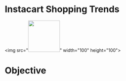 # Instacart Shopping Trends
<img src="<img src="https://www.istockphoto.com/photo/shopping-bag-full-of-healthy-food-on-blue-gm1449032425-486340717?phrase=grocery&searchscope=image%2Cfilm" width="100" height="100">" width="100" height="100">

# Objective
